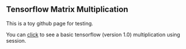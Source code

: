 ## Tensorflow Matrix Multiplication

This is a toy github page for testing.

You can [click](https://github.com/ffliza/hello-world/blob/master/matrix_multiplication_tf.py) to see a basic tensorflow (version 1.0) multiplication using session. 

